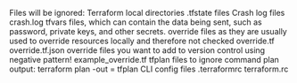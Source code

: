 Files will be ignored:
Terraform local directories
.tfstate files
Crash log files crash.log
tfvars files, which can contain the data being sent, such as password, private keys, and other secrets.
override files as they are usually used to override resources locally and therefore not checked override.tf override.tf.json
override files you want to add to version control using negative pattern! example_override.tf
tfplan files to ignore command plan output: terraform plan -out = tfplan
CLI config files .terraformrc terraform.rc
